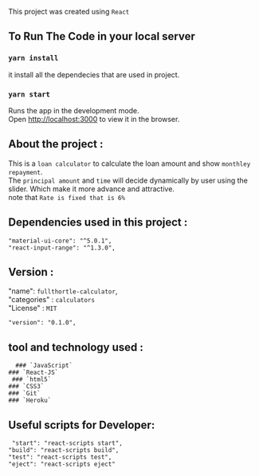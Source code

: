 This project was created using `React`

## To Run The Code in your local server 

### `yarn install`
it install all the dependecies that are used in project.
    

### `yarn start`

Runs the app in the development mode.<br />
Open [http://localhost:3000](http://localhost:3000) to view it in the browser.

## About the project :
This is a `loan calculator` to calculate the loan amount and show `monthley repayment`.<br/>
 The `principal amount` and `time` will decide dynamically by user using the slider. Which make it more advance and attractive.<br/>
 note that `Rate is fixed that is 6%`
     
 ## Dependencies used in this project : 
   `"material-ui-core": "^5.0.1",` <br/>
    `"react-input-range": "^1.3.0",`


 ## Version :
   "name": `fullthortle-calculator`, <br/>
   "categories" : `calculators` <br/>
   "License" : `MIT` <br/>
   
    "version": "0.1.0",

   ## tool and technology used :
      ### `JavaScript`
    ### `React-JS`
     ### `html5`
    ### `CSS3`
    ### `Git`
    ### `Heroku`
       
   ## Useful scripts for Developer:
     "start": "react-scripts start",
    "build": "react-scripts build",
    "test": "react-scripts test",
    "eject": "react-scripts eject"




